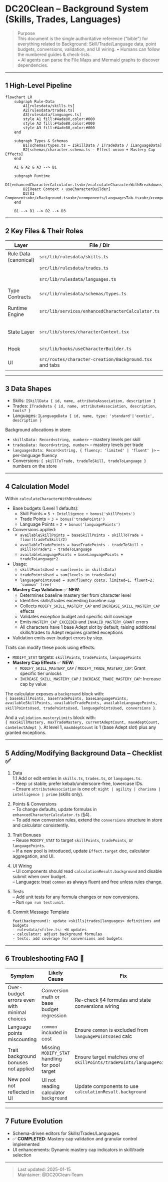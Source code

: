 # DC20Clean – Background System (Skills, Trades, Languages)

> Purpose  
> This document is the single authoritative reference ("bible") for everything related to Background: Skill/Trade/Language data, point budgets, conversions, validation, and UI wiring.
> • Humans can follow the numbered guides & check-lists.  
> • AI agents can parse the File Maps and Mermaid graphs to discover dependencies.

---

## 1 High-Level Pipeline

```mermaid
flowchart LR
    subgraph Rule-Data
        A1[rulesdata/skills.ts]
        A2[rulesdata/trades.ts]
        A3[rulesdata/languages.ts]
        style A1 fill:#4ade80,color:#000
        style A2 fill:#4ade80,color:#000
        style A3 fill:#4ade80,color:#000
    end

    subgraph Types & Schemas
        B1[schemas/types.ts – ISkillData / ITradeData / ILanguageData]
        B2[schemas/character.schema.ts – Effect union + Mastery Cap Effects]
    end

    A1 & A2 & A3 --> B1

    subgraph Runtime
        D1[enhancedCharacterCalculator.ts<br/>calculateCharacterWithBreakdowns]
        D2[React Context + useCharacterBuilder]
        D3[UI Components<br/>Background.tsx<br/>components/LanguagesTab.tsx<br/>components/SkillsTab.tsx<br/>components/TradesTab.tsx]
    end

    B1 --> D1 --> D2 --> D3
```

---

## 2 Key Files & Their Roles

| Layer                 | File / Dir                                              | Responsibility                                                       |
| --------------------- | ------------------------------------------------------- | -------------------------------------------------------------------- |
| Rule Data (canonical) | `src/lib/rulesdata/skills.ts`                           | Declarative `skillsData` array                                       |
|                       | `src/lib/rulesdata/trades.ts`                           | Declarative `tradesData` array                                       |
|                       | `src/lib/rulesdata/languages.ts`                        | Declarative `languagesData` array                                    |
| Type Contracts        | `src/lib/rulesdata/schemas/types.ts`                    | `ISkillData`, `ITradeData`, `ILanguageData`                          |
| Runtime Engine        | `src/lib/services/enhancedCharacterCalculator.ts`       | Computes base budgets, applies trait bonuses, conversions, and usage |
| State Layer           | `src/lib/stores/characterContext.tsx`                   | Stores background point allocations and conversion counts            |
| Hook                  | `src/lib/hooks/useCharacterBuilder.ts`                  | Runs calculator and returns `calculationResult.background`           |
| UI                    | `src/routes/character-creation/Background.tsx` and tabs | Renders editors for skills/trades/languages                          |

---

## 3 Data Shapes

- Skills: `ISkillData { id, name, attributeAssociation, description }`
- Trades: `ITradeData { id, name, attributeAssociation, description, tools? }`
- Languages: `ILanguageData { id, name, type: 'standard'|'exotic', description }`

Background allocations in store:

- `skillsData: Record<string, number>` – mastery levels per skill
- `tradesData: Record<string, number>` – mastery levels per trade
- `languagesData: Record<string, { fluency: 'limited' | 'fluent' }>` – per-language fluency
- Conversions: `{ skillToTrade, tradeToSkill, tradeToLanguage }` numbers on the store

---

## 4 Calculation Model

Within `calculateCharacterWithBreakdowns`:

- Base budgets (Level 1 defaults):
  - Skill Points = `5 + Intelligence + bonus('skillPoints')`
  - Trade Points = `3 + bonus('tradePoints')`
  - Language Points = `2 + bonus('languagePoints')`
- Conversions applied:
  - `availableSkillPoints = baseSkillPoints - skillToTrade + floor(tradeToSkill/2)`
  - `availableTradePoints = baseTradePoints - tradeToSkill + skillToTrade*2 - tradeToLanguage`
  - `availableLanguagePoints = baseLanguagePoints + tradeToLanguage*2`
- Usage:
  - `skillPointsUsed = sum(levels in skillsData)`
  - `tradePointsUsed = sum(levels in tradesData)`
  - `languagePointsUsed = sum(fluency costs; limited=1, fluent=2; 'common' free)`
- **Mastery Cap Validation** ✅ **NEW**:
  - Determines baseline mastery tier from character level
  - Identifies skills/trades exceeding baseline cap
  - Collects `MODIFY_SKILL_MASTERY_CAP` and `INCREASE_SKILL_MASTERY_CAP` effects
  - Validates exception budget and specific skill coverage
  - Emits `MASTERY_CAP_EXCEEDED` and `INVALID_MASTERY_GRANT` errors
  - All characters have 1 base Adept slot by default; raising additional skills/trades to Adept requires granted exceptions
- Validation emits over-budget errors by step.

Traits can modify these pools using effects:

- `MODIFY_STAT` targets: `skillPoints`, `tradePoints`, `languagePoints`
- **Mastery Cap Effects** ✅ **NEW**:
  - `MODIFY_SKILL_MASTERY_CAP` / `MODIFY_TRADE_MASTERY_CAP`: Grant specific tier unlocks
  - `INCREASE_SKILL_MASTERY_CAP` / `INCREASE_TRADE_MASTERY_CAP`: Increase cap by value

The calculator exposes a `background` block with:  
`{ baseSkillPoints, baseTradePoints, baseLanguagePoints, availableSkillPoints, availableTradePoints, availableLanguagePoints, skillPointsUsed, tradePointsUsed, languagePointsUsed, conversions }`.

And a `validation.masteryLimits` block with:  
`{ maxSkillMastery, maxTradeMastery, currentAdeptCount, maxAdeptCount, canSelectAdept }`.
At level 1, `maxAdeptCount` is 1 (base Adept slot) plus any granted exceptions.

---

## 5 Adding/Modifying Background Data – Checklist ✅

1. Data  
   1.1 Add or edit entries in `skills.ts`, `trades.ts`, or `languages.ts`.  
   – Keep `id` stable; prefer kebab/underscore-free, lowercase IDs.  
   – Ensure `attributeAssociation` is one of: `might | agility | charisma | intelligence | prime` (skills only).

2. Points & Conversions  
   – To change defaults, update formulas in `enhancedCharacterCalculator.ts` (§4).  
   – To add new conversion rules, extend the `conversions` structure in store and calculator consistently.

3. Trait Bonuses  
   – Reuse `MODIFY_STAT` to target `skillPoints`, `tradePoints`, or `languagePoints`.  
   – If a new pool is introduced, update `Effect.target` doc, calculator aggregation, and UI.

4. UI Wiring  
   – UI components should read `calculationResult.background` and disable submit when over budget.  
   – Languages: treat `common` as always fluent and free unless rules change.

5. Tests  
   – Add unit tests for any formula changes or new conversions.  
   – Run `npm run test:unit`.

6. Commit Message Template
   ```
   feat(background): update <skills|trades|languages> definitions and budgets
   - rulesdata/<file>.ts: +N updates
   - calculator: adjust background formulas
   - tests: add coverage for conversions and budgets
   ```

---

## 6 Troubleshooting FAQ 🤖

| Symptom                                      | Likely Cause                                   | Fix                                                                   |
| -------------------------------------------- | ---------------------------------------------- | --------------------------------------------------------------------- |
| Over-budget errors even with minimal choices | Conversion math or base budget regression      | Re-check §4 formulas and state conversions wiring                     |
| Language points miscounting                  | `common` included in cost                      | Ensure `common` is excluded from `languagePointsUsed` calc            |
| Trait background bonuses not applied         | Missing `MODIFY_STAT` handling for pool target | Ensure target matches one of `skillPoints/tradePoints/languagePoints` |
| New pool not reflected in UI                 | UI not reading calculator `background`         | Update components to use `calculationResult.background`               |

---

## 7 Future Evolution

- Schema-driven editors for Skills/Trades/Languages.
- ✅ **COMPLETED**: Mastery cap validation and granular control implemented
- UI enhancements: Dynamic mastery cap indicators in skill/trade selection

---

> Last updated: 2025-01-15  
> Maintainer: @DC20Clean-Team
